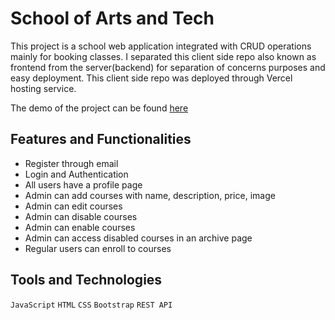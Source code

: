# School of Arts and Tech
This project is a school web application integrated with CRUD operations mainly for booking classes.
I separated this client side repo also known as frontend from the server(backend) for separation of concerns purposes and easy deployment.
This client side repo was deployed through Vercel hosting service.

The demo of the project can be found [here](https://course-booking-v2.vercel.app/)

## Features and Functionalities
- Register through email
- Login and Authentication
- All users have a profile page
- Admin can add courses with name, description, price, image
- Admin can edit courses
- Admin can disable courses
- Admin can enable courses
- Admin can access disabled courses in an archive page
- Regular users can enroll to courses

## Tools and Technologies
`JavaScript` `HTML` `CSS` `Bootstrap` `REST API`

